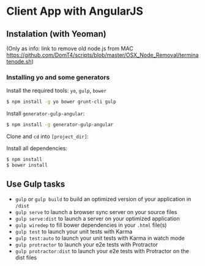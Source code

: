 # Client App with AngularJS



## Instalation (with Yeoman)
(Only as info: link to remove old node.js from MAC https://github.com/DomT4/scripts/blob/master/OSX_Node_Removal/terminatenode.sh)
### Installing yo and some generators
Install the required tools: `yo`, `gulp`, `bower`
```bash
$ npm install -g yo bower grunt-cli gulp
```

Install `generator-gulp-angular`:
```bash
$ npm install -g generator-gulp-angular
```

Clone and `cd` into `[project_dir]`:

Install all dependencies:

```bash
$ npm install
$ bower install
```

## Use Gulp tasks

* `gulp` or `gulp build` to build an optimized version of your application in `/dist`
* `gulp serve` to launch a browser sync server on your source files
* `gulp serve:dist` to launch a server on your optimized application
* `gulp wiredep` to fill bower dependencies in your `.html` file(s)
* `gulp test` to launch your unit tests with Karma
* `gulp test:auto` to launch your unit tests with Karma in watch mode
* `gulp protractor` to launch your e2e tests with Protractor
* `gulp protractor:dist` to launch your e2e tests with Protractor on the dist files
